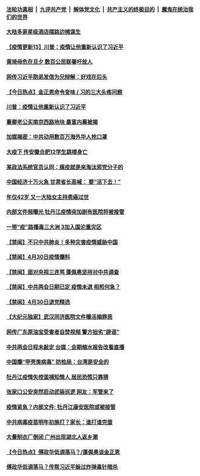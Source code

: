

####  [法轮功真相](../../../../basic/blob/master/README.md?t=05020001) &nbsp;|&nbsp; [九评共产党](../../../../9ping.md/blob/master/README.md?t=05020001) &nbsp;|&nbsp; [解体党文化](../../../../jtdwh.md/blob/master/README.md?t=05020001)  &nbsp;|&nbsp; [共产主义的终极目的](../../../../gczydzjmd.md/blob/master/README.md?t=05020001) &nbsp;|&nbsp; [魔鬼在统治我们的世界](../../../../mgztzwmdsj.md/blob/master/README.md?t=05020001) 

#### [大陆多家星级酒店摆路边摊谋生](../pages/prog204/a102836301.md?t=05020001) 

#### [【疫情更新13】川普：疫情让他重新认识了习近平](../pages/prog204/a102832541.md?t=05020001) 

#### [黄琦母危在旦夕 数百公民联署吁放人](../pages/prog204/a102836270.md?t=05020001) 

#### [网传习近平胞弟发信为兄辩解：好戏在后头](../pages/prog204/a102836294.md?t=05020001) 

#### [【今日热点】金正恩命令变味 / 习的三大头疼问题](../pages/prog204/a102836189.md?t=05020001) 

#### [川普：疫情让他重新认识了习近平](../pages/prog204/a102836211.md?t=05020001) 

#### [董卿老公买南京西路地块 暴富内幕被揭](../pages/prog204/a102836186.md?t=05020001) 

#### [加媒揭密：中共动用数百万海外华人抢口罩](../pages/prog204/a102836138.md?t=05020001) 

#### [大疫下 传安徽合肥12学生跳楼身亡](../pages/prog204/a102836094.md?t=05020001) 

#### [某政法系统官员认同：瘟疫就是来淘汰邪党分子的](../pages/prog204/a102836111.md?t=05020001) 

#### [中国经济十万火急 甘肃省长高喊： 要“活下去！”](../pages/prog204/a102836065.md?t=05020001) 

#### [年仅42岁 又一大陆女主持患癌过世](../pages/prog204/a102836019.md?t=05020001) 

#### [内部文件频曝光 牡丹江疫情突加剧有医院将被接管](../pages/prog204/a102835801.md?t=05020001) 

#### [一带“疫”路播毒三大洲 3加入国沦重灾区](../pages/prog204/a102835954.md?t=05020001) 

#### [【禁闻】不只中共肺炎！多种灾害疫情威胁中国](../pages/prog204/a102835912.md?t=05020001) 

#### [【禁闻】4月30日疫情爆料](../pages/prog204/a102835876.md?t=05020001) 

#### [【禁闻】面对央视三连骂 蓬佩奥坚持对中共调查](../pages/prog204/a102835902.md?t=05020001) 

#### [【禁闻】中共两会日期已定 疫情未退 相煎何急？](../pages/prog204/a102835882.md?t=05020001) 

#### [【禁闻】4月30日退党精选](../pages/prog204/a102835862.md?t=05020001) 

#### [【大纪元独家】武汉同济医院文件曝活摘罪恶](../pages/prog204/a102835788.md?t=05020001) 

#### [网传广东原油宝受害者自焚视频 警方拙劣“辟谣”](../pages/prog204/a102835753.md?t=05020001) 

#### [中共两会日程未敲定 台媒：会期缩水报告改看直播](../pages/prog204/a102835655.md?t=05020001) 

#### [中国爆“甲壳类病毒” 防检局：台湾是安全的](../pages/prog204/a102835719.md?t=05020001) 

#### [牡丹江疫情失控滥捕知情人 居民恐慌只靠猜](../pages/prog204/a102835635.md?t=05020001) 

#### [张家口公安突然启动武装巡逻 网友：军管来了](../pages/prog204/a102834924.md?t=05020001) 

#### [疫情紧急？内部文件: 牡丹江康安医院或被接管](../pages/prog204/a102835566.md?t=05020001) 

#### [中共病毒疫苗明年初施打？家长：谁打谁完蛋](../pages/prog204/a102835494.md?t=05020001) 

#### [大量制衣厂倒闭 广州出现湖北人返乡潮](../pages/prog204/a102835487.md?t=05020001) 

#### [【今日热点】傅政华低调落马？/蓬佩奥谈金正恩](../pages/prog204/a102835436.md?t=05020001) 

#### [傅政华低调落马？传帮习近平躲过炸弹毒针暗杀](../pages/prog204/a102835352.md?t=05020001) 


